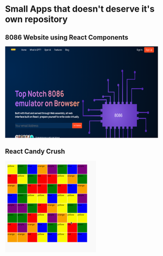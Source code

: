 # Small Apps that doesn't deserve it's own repository

## 8086 Website using React Components

<img src="./8086-landing-page/screenshot.png" width=600 height=300>

## React Candy Crush

<img src="./react-candy-crush/react.gif" width=300 height=300>



